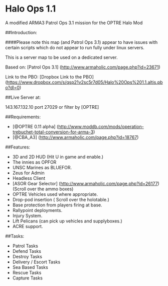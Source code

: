 # Halo Ops 1.1
A modified ARMA3 Patrol Ops 3.1 mission for the OPTRE Halo Mod

##Introduction:

####Please note this map (and Patrol Ops 3.1) appear to have issues with certain scripts which do not appear to run fully under linux servers.

This is a server map to be used on a dedicated server. 

Based on: 
[Patrol Ops 3.1] (http://www.armaholic.com/page.php?id=23671)

Link to the PBO: 
[Dropbox Link to the PBO] (https://www.dropbox.com/s/qsp21v2sc5r7d05/Halo%20Ops%201.1.altis.pbo?dl=0) 

##Live Server at:

143.167.132.10 port 27029 or filter by [OPTRE] 



##Requirements:
* [@OPTRE 0.11 alpha] (http://www.moddb.com/mods/operation-trebuchet-total-conversion-for-arma-3)
* [@CBA_A3] (http://www.armaholic.com/page.php?id=18767)

##Features:
* 3D and 2D HUD (Hit U in game and enable.) 
* The innies as OPFOR 
* UNSC Marines as BLUEFOR. 
* Zeus for Admin 
* Headless Client 
* [ASOR Gear Selector] (http://www.armaholic.com/page.php?id=26177) (Scroll over the ammo boxes) 
* OPTRE Vehicles used where appropriate. 
* Drop-pod insertion ( Scroll over the holotable.) 
* Base protection from players firing at base. 
* Rallypoint deployments. 
* Injury System. 
* Lift Pelicans (can pick up vehicles and supplyboxes.) 
* ACRE support. 

##Tasks:
* Patrol Tasks 
* Defend Tasks 
* Destroy Tasks 
* Delivery / Escort Tasks 
* Sea Based Tasks 
* Rescue Tasks 
* Capture Tasks
